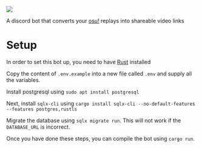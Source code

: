 <a href="https://discord.gg/z86rjQazq4">
    <img src="https://img.shields.io/discord/867682116586045441?color=7289DA&label=Discord&style=for-the-badge">
</a>

A discord bot that converts your <a href="https://osu.ppy.sh">osu!</a> replays into shareable video links

# Setup

In order to set this bot up, you need to have [Rust](https://www.rust-lang.org/) installed

Copy the content of `.env.example` into a new file called `.env` and supply all the variables.

Install postgresql using `sudo apt install postgresql`

Next, install `sqlx-cli` using `cargo install sqlx-cli --no-default-features --features postgres,rustls`

Migrate the database using `sqlx migrate run`. This will not work if the `DATABASE_URL` is incorrect.

Once you have done these steps, you can compile the bot using `cargo run`.
